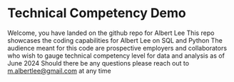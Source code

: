 # Technical Competency Demo

Welcome, you have landed on the github repo for Albert Lee
This repo showcases the coding capabilities for Albert Lee on SQL and Python
The audience meant for this code are prospective employers and collaborators who wish to gauge technical competency level for data and analysis as of June 2024
Should there be any questions please reach out to m.albertlee@gmail.com at any time
